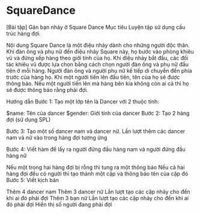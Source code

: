 # SquareDance

[Bài tập] Gán bạn nhảy ở Square Dance
Mục tiêu
Luyện tập sử dụng cấu trúc hàng đợi.

Nội dung
Square Dance là một điệu nhảy dành cho những người độc thân. Khi đàn ông và phụ nữ đến điệu nhảy Square này, họ bước vào phòng khiêu vũ và đứng xếp hàng theo giới tính của họ. Khi điệu nhảy bắt đầu, các đối tác khiêu vũ được lựa chọn bằng cách chọn người đàn ông và phụ nữ đầu tiên ở mỗi hàng. Người đàn ông và người phụ nữ kế tiếp di chuyển đến phía trước của hàng họ. Khi một người tiến lên đầu tiên, tên của họ sẽ được thông báo. Nếu một người tiến lên mà hàng bên kia không còn ai cả thì họ sẽ được thông báo rằng phải đợi.

Hướng dẫn
Bước 1: Tạo một lớp tên là Dancer với 2 thuộc tính:

$name: Tên của dancer
$gender: Giới tính của dancer
Bước 2: Tạo 2 hàng đợi (sử dụng SPL)

Bước 3: Tạo một số dancer nam và dancer nữ. Lần lượt thêm các dancer nam và nữ vào trong hàng đợi tương ứng

Bước 4: Viết hàm để lấy ra người đứng đầu hàng nam và người đứng đầu hàng nữ

Nếu một trong hai hàng đợi bị rỗng thì tung ra một thông báo
Nếu cả hai hàng đợi đều có người thì tạo thành một cặp và thông báo tên của cặp đó
Bước 5: Viết kịch bản

Thêm 4 dancer nam
Thêm 3 dancer nữ
Lần lượt tạo các cặp nhảy cho đến khi ai đó phải đợi
Thêm 3 bạn nữ
Lần lượt tạo các cặp nhảy cho đến khi ai đó phải đợi
Hiển thị số người đang phải đợi

